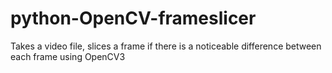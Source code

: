# python-OpenCV-frameslicer

Takes a video file, slices a frame if there is a noticeable difference between each frame using OpenCV3